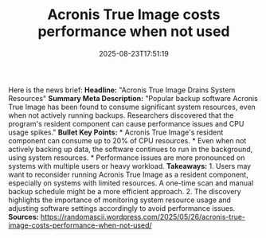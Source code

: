 ﻿---
title: "Acronis True Image costs performance when not used"
date: "2025-08-23T17:51:19"
category: "Markets"
summary: ""
slug: "acronis true image costs performance when not used"
source_urls:
  - "https://randomascii.wordpress.com/2025/05/26/acronis-true-image-costs-performance-when-not-used/"
seo:
  title: "Acronis True Image costs performance when not used | Hash n Hedge"
  description: ""
  keywords: ["news", "markets", "brief"]
---
Here is the news brief:  **Headline:** "Acronis True Image Drains System Resources"  **Summary Meta Description:** "Popular backup software Acronis True Image has been found to consume significant system resources, even when not actively running backups. Researchers discovered that the program's resident component can cause performance issues and CPU usage spikes."  **Bullet Key Points:**  * Acronis True Image's resident component can consume up to 20% of CPU resources. * Even when not actively backing up data, the software continues to run in the background, using system resources. * Performance issues are more pronounced on systems with multiple users or heavy workload.  **Takeaways:**  1. Users may want to reconsider running Acronis True Image as a resident component, especially on systems with limited resources. A one-time scan and manual backup schedule might be a more efficient approach. 2. The discovery highlights the importance of monitoring system resource usage and adjusting software settings accordingly to avoid performance issues.  **Sources:**  https://randomascii.wordpress.com/2025/05/26/acronis-true-image-costs-performance-when-not-used/ 
